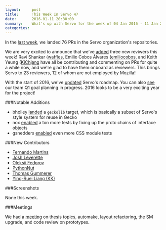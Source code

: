 ```yaml
---
layout:     post
title:      This Week In Servo 47
date:       2016-01-11 20:30:00
summary:    What's up with Servo for the week of 04 Jan 2016 - 11 Jan 2016
categories:
---
```


In the [last week](https://github.com/pulls?page=1&q=is%3Apr+is%3Amerged+closed%3A2016-01-04..2016-01-11+user%3Aservo), we landed 76 PRs in the Servo organization's repositories.

We are very excited to announce that we've [added](https://github.com/servo/saltfs/pull/188) three new reviwers this week! Ravi Shankar ([waffles](https://github.com/wafflespeanut), Emilio Cobos Álvares ([emiliocobos](https://github.com/ecoal95/), and Keith Yeung ([KiChjang](https://github.com/KiChjang) have all be contributing and commenting on PRs for quite a while now, and we're glad to have them onboard as reviewers. This brings Servo to 23 reviewers, 12 of whom are not employed by Mozilla!

With the start of 2016, we've [updated](https://github.com/servo/servo/wiki/Roadmap) Servo's roadmap. You can also [see](https://public.etherpad-mozilla.org/p/Servo-Q1-2016) our team Q1 goal planning in progress. 2016 looks to be a very exciting year for the project!

###Notable Additions

- bholley [landed](https://github.com/servo/servo/pull/9209) a `geckolib` target, which is basically a subset of Servo's style system for reuse in Gecko
- nox [enabled](https://github.com/servo/servo/issues/2665) a ton more tests by fixing up the proto chains of interface objects
- gsnedders [enabled](https://github.com/servo/servo/pull/8565) even more CSS module tests


###New Contributors

- [Fernando Martins](https://github.com/fmmartins)
- [Josh Leverette](https://github.com/coder543)
- [Oleksii Fedorov](https://github.com/waterlink)
- [PythonNut](https://github.com/PythonNut)
- [Thomas Gummerer](https://github.com/tgummerer)
- [Ying-Ruei Liang (KK)](https://github.com/TheKK)

###Screenshots

None this week.

###Meetings

We had a [meeting](https://github.com/servo/servo/wiki/Meeting-2016-01-04) on thesis topics, automake, layout refactoring, the SM upgrade, and code review on prototypes.
